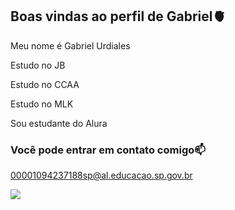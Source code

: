 ## Boas vindas ao perfil de Gabriel🫀

Meu nome é Gabriel Urdiales

Estudo no JB

Estudo no CCAA

Estudo no MLK

Sou estudante do Alura

### Você pode entrar em contato comigo📫
00001094237188sp@al.educacao.sp.gov.br

  ![](https://media1.tenor.com/m/e8-36w65OA4AAAAC/ed-truck.gif)
  
